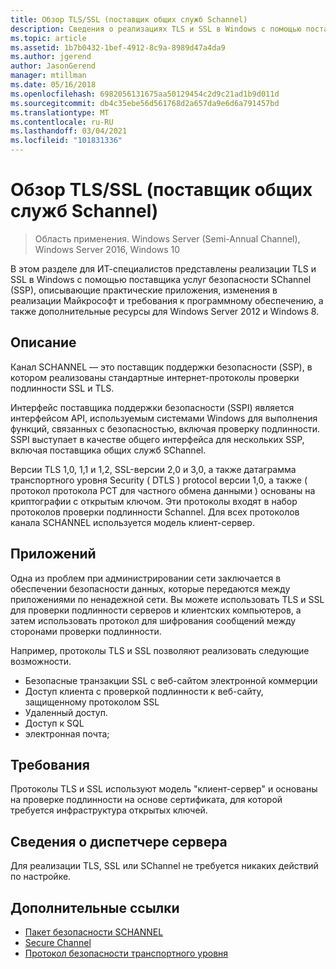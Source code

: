 ```yaml
---
title: Обзор TLS/SSL (поставщик общих служб Schannel)
description: Сведения о реализациях TLS и SSL в Windows с помощью поставщика услуг безопасности SChannel (SSP).
ms.topic: article
ms.assetid: 1b7b0432-1bef-4912-8c9a-8989d47a4da9
ms.author: jgerend
author: JasonGerend
manager: mtillman
ms.date: 05/16/2018
ms.openlocfilehash: 6982056131675aa50129454c2d9c21ad1b9d011d
ms.sourcegitcommit: db4c35ebe56d561768d2a657da9e6d6a791457bd
ms.translationtype: MT
ms.contentlocale: ru-RU
ms.lasthandoff: 03/04/2021
ms.locfileid: "101831336"
---
```

# <a name="tlsssl-overview-schannel-ssp"></a>Обзор TLS/SSL (поставщик общих служб Schannel)

>Область применения. Windows Server (Semi-Annual Channel), Windows Server 2016, Windows 10

В этом разделе для ИТ-специалистов представлены реализации TLS и SSL в Windows с помощью поставщика услуг безопасности SChannel (SSP), описывающие практические приложения, изменения в реализации Майкрософт и требования к программному обеспечению, а также дополнительные ресурсы для Windows Server 2012 и Windows 8.

## <a name="description"></a><a name="BKMK_OVER"></a>Описание
Канал SCHANNEL — это поставщик поддержки безопасности (SSP), в котором реализованы стандартные интернет-протоколы проверки подлинности SSL и TLS.

Интерфейс поставщика поддержки безопасности (SSPI) является интерфейсом API, используемым системами Windows для выполнения функций, связанных с безопасностью, включая проверку подлинности. SSPI выступает в качестве общего интерфейса для нескольких SSP, включая поставщика общих служб SChannel.

Версии TLS 1,0, 1,1 и 1,2, SSL-версии 2,0 и 3,0, а также датаграмма транспортного уровня Security \( DTLS \) protocol версии 1,0, а также \( протокол протокола PCT для частного обмена данными \) основаны на криптографии с открытым ключом. Эти протоколы входят в набор протоколов проверки подлинности Schannel. Для всех протоколов канала SCHANNEL используется модель клиент-сервер.

## <a name="applications"></a><a name="BKMK_APP"></a>Приложений
Одна из проблем при администрировании сети заключается в обеспечении безопасности данных, которые передаются между приложениями по ненадежной сети. Вы можете использовать TLS и SSL для проверки подлинности серверов и клиентских компьютеров, а затем использовать протокол для шифрования сообщений между сторонами проверки подлинности.

Например, протоколы TLS и SSL позволяют реализовать следующие возможности.

-   Безопасные транзакции SSL c веб-сайтом электронной коммерции
-   Доступ клиента с проверкой подлинности к веб-сайту, защищенному протоколом SSL
-   Удаленный доступ.
-   Доступ к SQL
-   электронная почта;

## <a name="requirements"></a><a name="BKMK_SOFT"></a>Требования
Протоколы TLS и SSL используют модель "клиент-сервер" и основаны на проверке подлинности на основе сертификата, для которой требуется инфраструктура открытых ключей.

## <a name="server-manager-information"></a><a name="BKMK_INSTALL"></a>Сведения о диспетчере сервера
Для реализации TLS, SSL или SChannel не требуется никаких действий по настройке.

## <a name="additional-references"></a>Дополнительные ссылки ##

-   [Пакет безопасности SCHANNEL](/windows/desktop/com/schannel)
-   [Secure Channel](/windows/desktop/SecAuthN/secure-channel)
-   [Протокол безопасности транспортного уровня](/windows/desktop/SecAuthN/transport-layer-security-protocol)